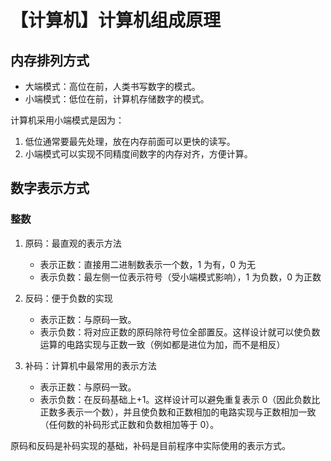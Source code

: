 # 【计算机】计算机组成原理

## 内存排列方式

- 大端模式：高位在前，人类书写数字的模式。
- 小端模式：低位在前，计算机存储数字的模式。

计算机采用小端模式是因为：

1. 低位通常要最先处理，放在内存前面可以更快的读写。
2. 小端模式可以实现不同精度间数字的内存对齐，方便计算。

## 数字表示方式

### 整数

1. 原码：最直观的表示方法

   - 表示正数：直接用二进制数表示一个数，1 为有，0 为无
   - 表示负数：最左侧一位表示符号（受小端模式影响），1 为负数，0 为正数

2. 反码：便于负数的实现

   - 表示正数：与原码一致。
   - 表示负数：将对应正数的原码除符号位全部置反。这样设计就可以使负数运算的电路实现与正数一致（例如都是进位为加，而不是相反）

3. 补码：计算机中最常用的表示方法

   - 表示正数：与原码一致。
   - 表示负数：在反码基础上+1。这样设计可以避免重复表示 0（因此负数比正数多表示一个数），并且使负数和正数相加的电路实现与正数相加一致（任何数的补码形式正数和负数相加等于 0）。

原码和反码是补码实现的基础，补码是目前程序中实际使用的表示方式。
